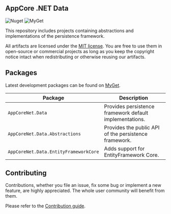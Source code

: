 AppCore .NET Data
-----------------

![Nuget](https://img.shields.io/nuget/v/AppCoreNet.Data.Abstractions)
![MyGet](https://img.shields.io/myget/appcorenet/vpre/AppCoreNet.Data.Abstractions?label=myget)

This repository includes projects containing abstractions and implementations of the persistence framework.

All artifacts are licensed under the [MIT license](LICENSE). You are free to use them in open-source or commercial projects as long
as you keep the copyright notice intact when redistributing or otherwise reusing our artifacts.

## Packages

Latest development packages can be found on [MyGet](https://www.myget.org/gallery/appcorenet).

| Package                               | Description                                             |
|---------------------------------------|---------------------------------------------------------|
| `AppCoreNet.Data`                     | Provides persistence framework default implementations. |
| `AppCoreNet.Data.Abstractions`        | Provides the public API of the persistence framework.   |
| `AppCoreNet.Data.EntityFrameworkCore` | Adds support for EntityFramework Core.                  |

## Contributing

Contributions, whether you file an issue, fix some bug or implement a new feature, are highly appreciated. The whole user community
will benefit from them.

Please refer to the [Contribution guide](CONTRIBUTING.md).
